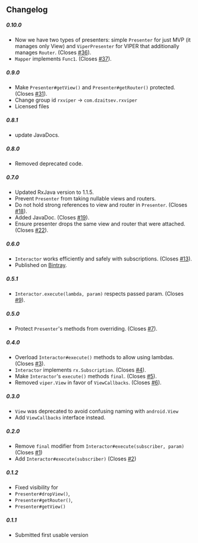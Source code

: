 ## Changelog
##### 0.10.0
* Now we have two types of presenters: simple `Presenter` for just MVP (it manages only View) and `ViperPresenter` for VIPER that additionally manages `Router`. (Closes [#36]).
* `Mapper` implements `Func1`. (Closes [#37]).

##### 0.9.0
* Make `Presenter#getView()` and `Presenter#getRouter()` protected. (Closes [#31]).
* Change group id `rxviper` -> `com.dzaitsev.rxviper`
* Licensed files

##### 0.8.1
* update JavaDocs.

##### 0.8.0
* Removed deprecated code.

##### 0.7.0
* Updated RxJava version to 1.1.5.
* Prevent `Presenter` from taking nullable views and routers.
* Do not hold strong references to view and router in `Presenter`. (Closes [#18]).
* Added JavaDoc. (Closes [#19]).
* Ensure presenter drops the same view and router that were attached. (Closes [#22]).

##### 0.6.0
* `Interactor` works efficiently and safely with subscriptions. (Closes [#13]).
* Published on [Bintray]. 

##### 0.5.1
* `Interactor.execute(lambda, param)` respects passed param. (Closes [#9]).

##### 0.5.0
* Protect `Presenter`'s methods from overriding. (Closes [#7]).

##### 0.4.0
* Overload `Interactor#execute()` methods to allow using lambdas. (Closes [#3]).
* `Interactor` implements `rx.Subscription`. (Closes [#4]).
* Make `Interactor`'s `execute()` methods `final`. (Closes [#5]).
* Removed `viper.View` in favor of `ViewCallbacks`. (Closes [#6]).

##### 0.3.0
* `View` was deprecated to avoid confusing naming with `android.View`
* Add `ViewCallbacks` interface instead.

##### 0.2.0
* Remove `final` modifier from `Interactor#execute(subscriber, param)` (Closes [#1])
* Add `Interactor#execute(subscriber)` (Closes [#2])

##### 0.1.2
* Fixed visibility for
 * `Presenter#dropView()`,
 * `Presenter#getRouter()`,
 * `Presenter#getView()`
 
##### 0.1.1
* Submitted first usable version

[Bintray]: https://bintray.com/dmitriyzaitsev/maven/com.dzaitsev.rxviper
[#1]: https://github.com/RxViper/RxViper/issues/1
[#2]: https://github.com/RxViper/RxViper/issues/2
[#3]: https://github.com/RxViper/RxViper/issues/3
[#4]: https://github.com/RxViper/RxViper/issues/4
[#5]: https://github.com/RxViper/RxViper/issues/5
[#6]: https://github.com/RxViper/RxViper/issues/6
[#7]: https://github.com/RxViper/RxViper/issues/7
[#9]: https://github.com/RxViper/RxViper/issues/9
[#13]: https://github.com/RxViper/RxViper/issues/13
[#18]: https://github.com/RxViper/RxViper/issues/18
[#19]: https://github.com/RxViper/RxViper/issues/19
[#22]: https://github.com/RxViper/RxViper/issues/22
[#31]: https://github.com/RxViper/RxViper/issues/31
[#36]: https://github.com/RxViper/RxViper/issues/36
[#37]: https://github.com/RxViper/RxViper/issues/37